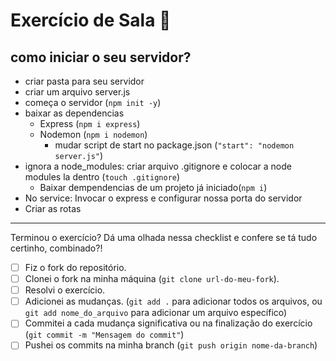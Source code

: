 # Exercício de Sala 🏫  

## como iniciar o seu servidor?

* criar pasta para seu servidor
* criar um arquivo server.js
* começa o servidor (`npm init -y`)
* baixar as dependencias 
    * Express (`npm i express`)
    * Nodemon (`npm i nodemon`)
        * mudar script de start no package.json (`"start": "nodemon server.js"`)
* ignora a node_modules: criar arquivo .gitignore e colocar a node modules la dentro (`touch .gitignore`)
    * Baixar dempendencias de um projeto já iniciado(`npm i`)
* No service: Invocar o express e configurar nossa porta do servidor
* Criar as rotas
---

Terminou o exercício? Dá uma olhada nessa checklist e confere se tá tudo certinho, combinado?!

- [ ] Fiz o fork do repositório.
- [ ] Clonei o fork na minha máquina (`git clone url-do-meu-fork`).
- [ ] Resolvi o exercício.
- [ ] Adicionei as mudanças. (`git add .` para adicionar todos os arquivos, ou `git add nome_do_arquivo` para adicionar um arquivo específico)
- [ ] Commitei a cada mudança significativa ou na finalização do exercício (`git commit -m "Mensagem do commit"`)
- [ ] Pushei os commits na minha branch (`git push origin nome-da-branch`)
